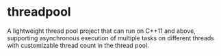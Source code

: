 # threadpool
A lightweight thread pool project that can run on C++11 and above, supporting asynchronous execution of multiple tasks on different threads with customizable thread count in the thread pool.
